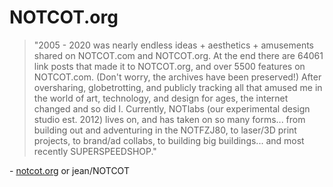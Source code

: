 # NOTCOT.org

> "2005 - 2020 was nearly endless ideas + aesthetics + amusements shared on NOTCOT.com and NOTCOT.org. At the end there are 64061 link posts that made it to NOTCOT.org, and over 5500 features on NOTCOT.com. (Don't worry, the archives have been preserved!) After oversharing, globetrotting, and publicly tracking all that amused me in the world of art, technology, and design for ages, the internet changed and so did I. Currently, NOTlabs (our experimental design studio est. 2012) lives on, and has taken on so many forms... from building out and adventuring in the NOTFZJ80, to laser/3D print projects, to brand/ad collabs, to building big buildings... and most recently SUPERSPEEDSHOP."

\- [notcot.org](notcot.org) or jean/NOTCOT